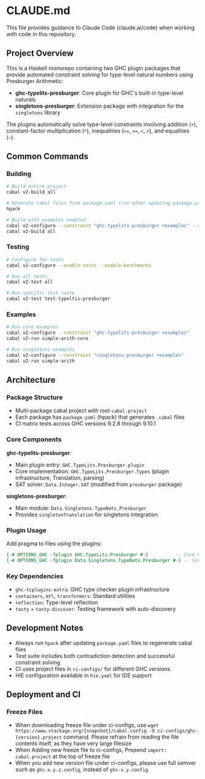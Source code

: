 # CLAUDE.md

This file provides guidance to Claude Code (claude.ai/code) when working with code in this repository.

## Project Overview

This is a Haskell monorepo containing two GHC plugin packages that provide automated constraint solving for type-level natural numbers using Presburger Arithmetic:

- **ghc-typelits-presburger**: Core plugin for GHC's built-in type-level naturals
- **singletons-presburger**: Extension package with integration for the `singletons` library

The plugins automatically solve type-level constraints involving addition (`+`), constant-factor multiplication (`*`), inequalities (`<=`, `>=`, `<`, `>`), and equalities (`~`).

## Common Commands

### Building
```bash
# Build entire project
cabal v2-build all

# Generate cabal files from package.yaml (run after updating package.yaml)
hpack

# Build with examples enabled
cabal v2-configure --constraint "ghc-typelits-presburger +examples" --constraint "singletons-presburger +examples"
cabal v2-build all
```

### Testing
```bash
# Configure for tests
cabal v2-configure --enable-tests --enable-benchmarks

# Run all tests
cabal v2-test all

# Run specific test suite
cabal v2-test test-typeltis-presburger
```

### Examples
```bash
# Run core examples
cabal v2-configure --constraint "ghc-typelits-presburger +examples"
cabal v2-run simple-arith-core

# Run singletons examples  
cabal v2-configure --constraint "singletons-presburger +examples"
cabal v2-run simple-arith
```

## Architecture

### Package Structure
- Multi-package cabal project with root `cabal.project`
- Each package has `package.yaml` (hpack) that generates `.cabal` files
- CI matrix tests across GHC versions 9.2.8 through 9.10.1

### Core Components

**ghc-typelits-presburger**:
- Main plugin entry: `GHC.TypeLits.Presburger.plugin`
- Core implementation: `GHC.TypeLits.Presburger.Types` (plugin infrastructure, Translation, parsing)
- SAT solver: `Data.Integer.SAT` (modified from `presburger` package)

**singletons-presburger**:
- Main module: `Data.Singletons.TypeNats.Presburger`
- Provides `singletonTranslation` for singletons integration

### Plugin Usage
Add pragma to files using the plugins:
```haskell
{-# OPTIONS_GHC -fplugin GHC.TypeLits.Presburger #-}          -- Core GHC naturals
{-# OPTIONS_GHC -fplugin Data.Singletons.TypeNats.Presburger #-} -- Singletons integration
```

### Key Dependencies
- `ghc-tcplugins-extra`: GHC type checker plugin infrastructure
- `containers`, `mtl`, `transformers`: Standard utilities
- `reflection`: Type-level reflection
- `tasty` + `tasty-discover`: Testing framework with auto-discovery

## Development Notes

- Always run `hpack` after updating `package.yaml` files to regenerate cabal files
- Test suite includes both contradiction detection and successful constraint solving
- CI uses project files in `ci-configs/` for different GHC versions
- HIE configuration available in `hie.yaml` for IDE support

## Deployment and CI

### Freeze Files
- When downloading freeze file under ci-configs, use `wget https://www.stackage.org/{snapshot}/cabal.config -O ci-configs/ghc-{version}.project` command. Please refrain from reading the file contents itself, as they have very large filesize
- When Adding new freeze file to ci-configs, Prepend `import: cabal.project` at the top of freeze file
- When you add new version file under ci-configs, please use full semver such as `ghc-x.y.z.config`, instead of `ghc-x.y.config`